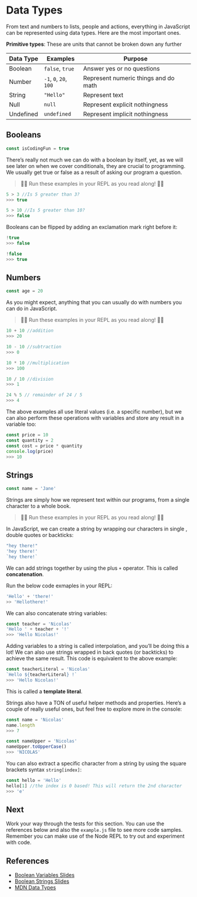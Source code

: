 # Data Types
From text and numbers to lists, people and actions, everything in JavaScript can be represented using data types. Here are the most important ones.

**Primitive types**: These are units that cannot be broken down any further

| Data Type | Examples               | Purpose                              |
| --------- | ---------------------- | ------------------------------------ |
| Boolean   | `false`, `true`        | Answer yes or no questions           |
| Number    | `-1`, `0`, `20`, `100` | Represent numeric things and do math |
| String    | `"Hello"`              | Represent text                       |
| Null      | `null`                 | Represent explicit nothingness       |
| Undefined | `undefined`            | Represent implicit nothingness       |

## Booleans

```javascript
const isCodingFun = true
```

There’s really not much we can do with a boolean by itself, yet, as we will see later on when we cover conditionals, they are crucial to programming. We usually get true or false as a result of asking our program a question. 

> 👨‍💻 Run these examples in your REPL as you read along! 👨‍💻

```javascript
5 > 3 //Is 5 greater than 3? 
>>> true
```

```javascript
5 > 10 //Is 5 greater than 10? 
>>> false
```

Booleans can be flipped by adding an exclamation mark right before it:

```javascript
!true
>>> false
```

```javascript
!false
>>> true
```

## Numbers

```javascript
const age = 20
```

As you might expect, anything that you can usually do with numbers you can do in JavaScript.

> 👨‍💻 Run these examples in your REPL as you read along! 👨‍💻

```javascript
10 + 10 //addition
>>> 20
``` 

```javascript
10 - 10 //subtraction
>>> 0
``` 

```javascript
10 * 10 //multiplication
>>> 100
``` 

```javascript
10 / 10 //division
>>> 1
``` 

```javascript
24 % 5 // remainder of 24 / 5
>>> 4
```

The above examples all use literal values (i.e. a specific number), but we can also perform these operations with variables and store any result in a variable too:

```javascript
const price = 10
const quantity = 2
const cost = price * quantity 
console.log(price)
>>> 10
```

## Strings

```javascript
const name = 'Jane'
```

Strings are simply how we represent text within our programs, from a single character to a whole book.

> 👨‍💻 Run these examples in your REPL as you read along! 👨‍💻

In JavaScript, we can create a string by wrapping our characters in single , double quotes or backticks:

```javascript
"hey there!"
'hey there!'
`hey there!`
```

We can add strings together by using the plus `+` operator. This is called **concatenation**.

Run the below code exmaples in your REPL:

```javascript
'Hello' + 'there!'
>> 'Hellothere!'
```

We can also concatenate string variables:

```javascript
const teacher = 'Nicolas'
'Hello ' + teacher + '!'
>>> 'Hello Nicolas!'
```

Adding variables to a string is called interpolation, and you’ll be doing this a lot! We can also use strings wrapped in back quotes (or backticks) to achieve the same result. This code is equivalent to the above example:

```javascript
const teacherLiteral = 'Nicolas'
`Hello ${teacherLiteral} !`
>>> 'Hello Nicolas!'
```

This is called a **template literal**.

Strings also have a TON of useful helper methods and properties. Here’s a couple of really useful ones, but feel free to explore more in the console:

```javascript
const name = 'Nicolas'
name.length
>>> 7
```

```javascript
const nameUpper = 'Nicolas'
nameUpper.toUpperCase()
>>> 'NICOLAS'
```

You can also extract a specific character from a string by using the square brackets syntax `string[index]`:

```javascript
const hello = 'Hello'
hello[1] //the index is 0 based! This will return the 2nd character
>>> 'e'
```

## Next

Work your way through the tests for this section. You can use the references below and also
the `example.js` file to see more code samples. Remember you can make use of the Node REPL 
to try out and experiment with code.

## References

* [Boolean Variables Slides](https://docs.google.com/presentation/d/17blHGDVfjN_EerQtw0ybFDtJEhjj9wAU9qHoI1DAnYw/edit?usp=sharing)
* [Boolean Strings Slides](https://docs.google.com/presentation/d/1w_cS-TIrEfROoA-OPsC_AxAkdu-1BNkdqkEq-qroNsE/edit?usp=sharing)
* [MDN Data Types](https://developer.mozilla.org/en-US/docs/Glossary/Primitive)
